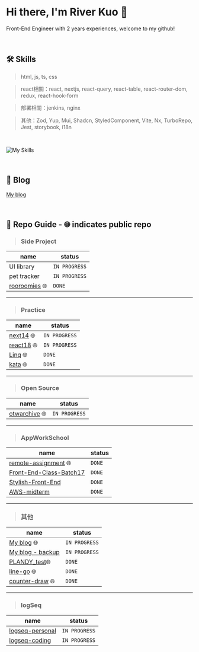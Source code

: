 # Hi there, I'm River Kuo 👋
Front-End Engineer with 2 years experiences, welcome to my github!

<br/>



🛠 Skills
---

> html, js, ts, css


> react相關：react, nextjs, react-query, react-table, react-router-dom, redux, react-hook-form


> 部署相關：jenkins, nginx


> 其他：Zod, Yup, Mui, Shadcn, StyledComponent, Vite, Nx, TurboRepo, Jest, storybook, i18n

<br/>

![My Skills](https://go-skill-icons.vercel.app/api/icons?i=javascript,typescript,html,css,react,nextjs,redux,styledcomponents,nginx,jenkins,reactquery,storybook&perline=10)


<br/>

:bookmark: Blog
---
[My blog](https://github.com/riverkuo/blog)

<br/>

📁 Repo Guide - :globe_with_meridians: indicates public repo
---
> ### Side Project

| name  | status |
| ----- | -------- |
| UI library | `IN PROGRESS` |
| pet tracker | `IN PROGRESS` |
| [rooroomies](https://github.com/riverkuo/rooroomies) :globe_with_meridians:  | `DONE` |

---

> ### Practice

| name  | status |
| ----- | -------- |
| [next14](https://github.com/riverkuo/next14) :globe_with_meridians:| `IN PROGRESS` |
| [react18](https://github.com/riverkuo/react18) :globe_with_meridians:| `IN PROGRESS` |
| [Linq](https://github.com/riverkuo/Linq) :globe_with_meridians:|  `DONE` |
| [kata](https://github.com/riverkuo/kata) :globe_with_meridians:| `DONE` |

---

> ### Open Source

| name  | status |
| ----- | -------- |
| [otwarchive](https://github.com/riverkuo/otwarchive) :globe_with_meridians:  | `IN PROGRESS` |

---

> ### AppWorkSchool

| name  | status |
| ----- | -------- |
| [remote-assignment](https://github.com/riverkuo/remote-assignment) :globe_with_meridians: | `DONE` |
| [Front-End-Class-Batch17](https://github.com/riverkuo/Front-End-Class-Batch17) | `DONE` |
| [Stylish-Front-End](https://github.com/riverkuo/Stylish-Front-End) | `DONE` |
| [AWS-midterm](https://github.com/riverkuo/AWS-midterm) | `DONE` |

---

> ### 其他

| name  | status |
| ----- | -------- |
| [My blog](https://github.com/riverkuo/blog) :globe_with_meridians:  | `IN PROGRESS` |
| [My blog - backup](https://github.com/riverkuo/blog-backup) | `IN PROGRESS` |
| [PLANDY_test](https://github.com/riverkuo/PLANDY_test):globe_with_meridians: | `DONE` |
| [line-go](https://github.com/riverkuo/line-go) :globe_with_meridians: | `DONE` |
| [counter-draw](https://github.com/riverkuo/counter-draw) :globe_with_meridians: | `DONE` |

---

> ### logSeq

| name  | status |
| ----- | -------- |
| [logseq-personal](https://github.com/riverkuo/logseq-personal) | `IN PROGRESS` |
| [logseq-coding](https://github.com/riverkuo/logseq-coding) | `IN PROGRESS` |

